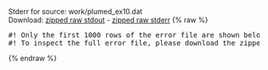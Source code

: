 Stderr for source:  work/plumed_ex10.dat   
Download: [zipped raw stdout](plumed_ex10.dat.plumed_master.stdout.txt.zip) - [zipped raw stderr](plumed_ex10.dat.plumed_master.stderr.txt.zip) 
{% raw %}
<pre>
#! Only the first 1000 rows of the error file are shown below
#! To inspect the full error file, please download the zipped raw stderr file above
</pre>
{% endraw %}
